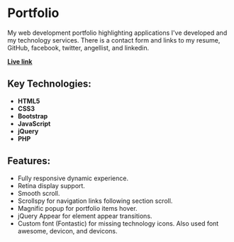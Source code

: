 # Portfolio

My web development portfolio highlighting applications I've developed and my technology services. There is a contact form and links to my resume, GitHub, facebook, twitter, angellist, and linkedin.

**[Live link](http://www.taylorsturtz.com)**

## Key Technologies:
- **HTML5**
- **CSS3**
- **Bootstrap**
- **JavaScript**
- **jQuery**
- **PHP**

## Features:
- Fully responsive dynamic experience.
- Retina display support.
- Smooth scroll.
- Scrollspy for navigation links following section scroll.
- Magnific popup for portfolio items hover.
- jQuery Appear for element appear transitions.
- Custom font (Fontastic) for missing technology icons. Also used font awesome, devicon, and devicons.
